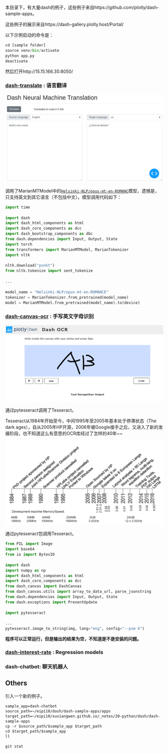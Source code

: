 本目录下，有大量dash的例子，这些例子来自https://github.com/plotly/dash-sample-apps。

这些例子的展示来自https://dash-gallery.plotly.host/Portal/

以下示例启动的命令是：

~~~python
cd [sample folder]
source venv/bin/activate
python app.py
deactivate
~~~

然后打开http://15.15.166.35:8050/

### [dash-translate](dash-translate)  : 语言翻译

![image-20210528174116194](images/image-20210528174116194.png)

调用了MarianMTModel中的[`Helsinki-NLP/opus-mt-en-ROMANC`](https://huggingface.co/Helsinki-NLP/opus-mt-en-ROMANCE)模型，遗憾是，只支持英文到其它语言（不包括中文）。模型调用代码如下：

~~~python
import time

import dash
import dash_html_components as html
import dash_core_components as dcc
import dash_bootstrap_components as dbc
from dash.dependencies import Input, Output, State
import torch
from transformers import MarianMTModel, MarianTokenizer
import nltk

nltk.download("punkt")
from nltk.tokenize import sent_tokenize

...

model_name = "Helsinki-NLP/opus-mt-en-ROMANCE"
tokenizer = MarianTokenizer.from_pretrained(model_name)
model = MarianMTModel.from_pretrained(model_name).to(device)
~~~



###  [dash-canvas-ocr](dash-canvas-ocr) : 手写英文字母识别

![image-20210528184341313](images/image-20210528184341313.png)

通过pytesseract调用了Tesseract。

Tesseract从1984年开始至今，中间1995年至2005年基本处于停滞状态（The dark ages），自从2005年HP开源，2006年被Google接手之后，又进入了新的发展阶段，也不知道这么有意思的OCR库经过了怎样的40年~~

![image-20210528180358762](images/image-20210528180358762.png)

通过pytesseract包调用Tesseract。

~~~python
from PIL import Image
import base64
from io import BytesIO

import dash
import numpy as np
import dash_html_components as html
import dash_core_components as dcc
from dash_canvas import DashCanvas
from dash_canvas.utils import array_to_data_url, parse_jsonstring
from dash.dependencies import Input, Output, State
from dash.exceptions import PreventUpdate

import pytesseract

...
pytesseract.image_to_string(img, lang="eng", config="--psm 6")
~~~

**程序可以正常运行，但是输出的结果为空，不知道是不是安装的问题。**

### [dash-interest-rate](dash-interest-rate) : Regression models

### dash-chatbot: 聊天机器人



## Others

引入一个新的例子。

~~~shell
sample_app=dash-chatbot
source_path=~/eipi10/dash/dash-sample-apps/apps
target_path=~/eipi10/xuxiangwen.github.io/_notes/20-python/dash/dash-sample-apps
cp -r $source_path/$sample_app $target_path
cd $target_path/$sample_app
ll 

git stat
~~~

